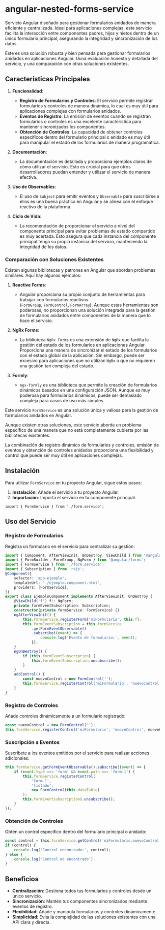 # angular-nested-forms-service
Servicio Angular diseñado para gestionar formularios anidados de manera eficiente y centralizada. Ideal para aplicaciones complejas, este servicio facilita la interacción entre componentes padres, hijos y nietos dentro de un único formulario principal, asegurando la integridad y sincronización de los datos.

Este es una solución robusta y bien pensada para gestionar formularios anidados en aplicaciones Angular. 
Uuna evaluación honesta y detallada del servicio, y una comparación con otras soluciones existentes.

## Características Principales

1. **Funcionalidad**:
    
    - **Registro de Formularios y Controles**: El servicio permite registrar formularios y controles de manera dinámica, lo cual es muy útil para aplicaciones complejas con formularios anidados.
    - **Eventos de Registro**: La emisión de eventos cuando se registran formularios o controles es una excelente característica para mantener sincronizados los componentes.
    - **Obtención de Controles**: La capacidad de obtener controles específicos dentro del formulario principal o anidado es muy útil para manipular el estado de los formularios de manera programática.
2. **Documentación**:
    
    - La documentación es detallada y proporciona ejemplos claros de cómo utilizar el servicio. Esto es crucial para que otros desarrolladores puedan entender y utilizar el servicio de manera efectiva.
3. **Uso de Observables**:
    
    - El uso de `Subject` para emitir eventos y `Observable` para suscribirse a ellos es una buena práctica en Angular y se alinea con el enfoque reactivo de la plataforma.
4. **Ciclo de Vida**:
    
    - La recomendación de proporcionar el servicio a nivel del componente principal para evitar problemas de estado compartido es muy acertada. Esto asegura que cada instancia del componente principal tenga su propia instancia del servicio, manteniendo la integridad de los datos.

### Comparación con Soluciones Existentes

Existen algunas bibliotecas y patrones en Angular que abordan problemas similares. Aquí hay algunos ejemplos:

1. **Reactive Forms**:
    
    - Angular proporciona su propio conjunto de herramientas para trabajar con formularios reactivos (`FormGroup`, `FormControl`, `FormArray`). Aunque estas herramientas son poderosas, no proporcionan una solución integrada para la gestión de formularios anidados entre componentes de la manera que lo hace el servicio.
2. **NgRx Forms**:
    
    - La biblioteca `NgRx Forms` es una extensión de `NgRx` que facilita la gestión del estado de los formularios en aplicaciones Angular. Proporciona una manera de sincronizar el estado de los formularios con el estado global de la aplicación. Sin embargo, puede ser excesivo para aplicaciones que no utilizan `NgRx` o que no requieren una gestión tan compleja del estado.
3. **Formly**:
    
    - `ngx-formly` es una biblioteca que permite la creación de formularios dinámicos basados en una configuración JSON. Aunque es muy poderosa para formularios dinámicos, puede ser demasiado compleja para casos de uso más simples.


Este servicio `FormService` es una solución única y valiosa para la gestión de formularios anidados en Angular. 

Aunque existen otras soluciones, este servicio aborda un problema específico de una manera que no está completamente cubierta por las bibliotecas existentes. 

La combinación de registro dinámico de formularios y controles, emisión de eventos y obtención de controles anidados proporciona una flexibilidad y control que puede ser muy útil en aplicaciones complejas.


## Instalación

Para utilizar `FormService` en tu proyecto Angular, sigue estos pasos:

1. **Instalación**: Añade el servicio a tu proyecto Angular.
2. **Importación**: Importa el servicio en tu componente principal.

`import { FormService } from './form.service';`

## Uso del Servicio

### Registro de Formularios

Registra un formulario en el servicio para centralizar su gestión:

```typescript
import { Component, AfterViewInit, OnDestroy, ViewChild } from '@angular/core';
import { FormBuilder, FormGroup, NgForm } from '@angular/forms';
import { FormService } from './form.service';
import { Subscription } from 'rxjs';
@Component({
	selector: 'app-ejemplo',
	templateUrl: './ejemplo.component.html',
	providers: [FormService],
})
export class EjemploComponent implements AfterViewInit, OnDestroy {
	@ViewChild('f') f!: NgForm;
	private formEventSubscription: Subscription;
	constructor(private formService: FormService) {}
	ngAfterViewInit() {
		this.formService.registerForm('miFormulario', this.f);
		this.formEventSubscription = this.formService
			.getFormEventObservable()
			.subscribe((event) => {
				console.log('Evento de formulario:', event);
			});
	}
	ngOnDestroy() {
		if (this.formEventSubscription) {
			this.formEventSubscription.unsubscribe();
		}
	}
	addControl() {
		const nuevoControl = new FormControl('');
		this.formService.registerControl('miFormulario', 'nuevoControl', nuevoControl);
	}
}
```

### Registro de Controles

Añade controles dinámicamente a un formulario registrado:

```typescript
const nuevoControl = new FormControl('');
this.formService.registerControl('miFormulario', 'nuevoControl', nuevoControl);
```

### Suscripción a Eventos

Suscríbete a los eventos emitidos por el servicio para realizar acciones adicionales:

```typescript
this.formService.getFormEventObservable().subscribe((event) => {
	if (event.type === 'form' && event.path === 'form-1') {
		this.formService.registerControl(
			'form-1',
			'listado',
			new FormControl(this.dataTable)
		);
		this.formEventSubscription$.unsubscribe();
	}
});
```

### Obtención de Controles

Obtén un control específico dentro del formulario principal o anidado:

```typescript
const control = this.formService.getControl('miFormulario.nuevoControl');
if (control) {
	console.log('Control encontrado:', control);
} else {
	console.log('Control no encontrado');
}
```

## Beneficios

- **Centralización**: Gestiona todos tus formularios y controles desde un único servicio.
- **Sincronización**: Mantén tus componentes sincronizados mediante eventos de registro.
- **Flexibilidad**: Añade y manipula formularios y controles dinámicamente.
- **Simplicidad**: Evita la complejidad de las soluciones existentes con una API clara y directa.
